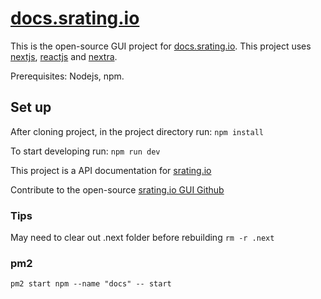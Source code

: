 # [docs.srating.io](https://docs.srating.io)

This is the open-source GUI project for [docs.srating.io](https://docs.srating.io). This project uses [nextjs](https://nextjs.org/), [reactjs](https://reactjs.org/) and [nextra](https://nextra.site).

Prerequisites: Nodejs, npm.

## Set up

After cloning project, in the project directory run:
`npm install`

To start developing run:
`npm run dev`

This project is a API documentation for [srating.io](https://srating.io)

Contribute to the open-source [srating.io GUI Github](https://github.com/esmalleydev/srating.io-gui)

### Tips
May need to clear out .next folder before rebuilding
`rm -r .next`

### pm2
`pm2 start npm --name "docs" -- start`
